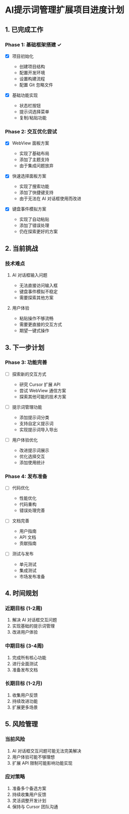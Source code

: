 # AI提示词管理扩展项目进度计划

## 1. 已完成工作

### Phase 1: 基础框架搭建 ✓
- [x] 项目初始化
  - 创建项目结构
  - 配置开发环境
  - 设置构建流程
  - 配置 Git 忽略文件

- [x] 基础功能实现
  - 状态栏按钮
  - 提示词选择菜单
  - 复制/粘贴功能

### Phase 2: 交互优化尝试
- [x] WebView 面板方案
  - 实现了基础布局
  - 添加了主题支持
  - 由于集成问题放弃

- [x] 快速选择面板方案
  - 实现了搜索功能
  - 添加了快捷键支持
  - 由于无法在 AI 对话框使用而改进

- [x] 键盘事件模拟方案
  - 实现了自动粘贴
  - 添加了错误处理
  - 仍在探索更好的方案

## 2. 当前挑战

### 技术难点
1. AI 对话框输入问题
   - 无法直接访问输入框
   - 键盘事件模拟不稳定
   - 需要探索其他方案

2. 用户体验
   - 粘贴操作不够流畅
   - 需要更直接的交互方式
   - 期望一键式操作

## 3. 下一步计划

### Phase 3: 功能完善
- [ ] 探索新的交互方式
  - 研究 Cursor 扩展 API
  - 尝试 WebView 通信方案
  - 探索其他可能的技术方案

- [ ] 提示词管理功能
  - 添加提示词分类
  - 支持自定义提示词
  - 实现提示词导入导出

- [ ] 用户体验优化
  - 改进提示词展示
  - 优化选择交互
  - 添加使用统计

### Phase 4: 发布准备
- [ ] 代码优化
  - 性能优化
  - 代码重构
  - 错误处理完善

- [ ] 文档完善
  - 用户指南
  - API 文档
  - 贡献指南

- [ ] 测试与发布
  - 单元测试
  - 集成测试
  - 市场发布准备

## 4. 时间规划

### 近期目标 (1-2周)
1. 解决 AI 对话框交互问题
2. 实现基础的提示词管理
3. 改进用户体验

### 中期目标 (3-4周)
1. 完成所有核心功能
2. 进行全面测试
3. 准备发布文档

### 长期目标 (1-2月)
1. 收集用户反馈
2. 持续改进功能
3. 扩展更多场景

## 5. 风险管理

### 当前风险
1. AI 对话框交互问题可能无法完美解决
2. 用户体验可能不够理想
3. 扩展 API 限制可能影响功能实现

### 应对策略
1. 准备多个备选方案
2. 持续收集用户反馈
3. 灵活调整开发计划
4. 保持与 Cursor 团队沟通 